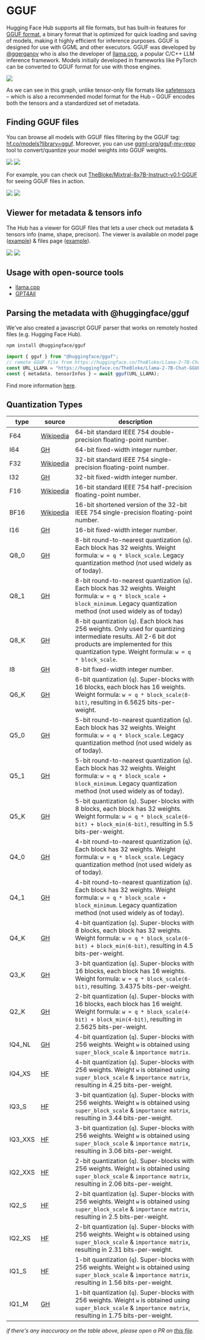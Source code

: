 # GGUF

Hugging Face Hub supports all file formats, but has built-in features for [GGUF format](https://github.com/ggerganov/ggml/blob/master/docs/gguf.md), a binary format that is optimized for quick loading and saving of models, making it highly efficient for inference purposes. GGUF is designed for use with GGML and other executors. GGUF was developed by [@ggerganov](https://huggingface.co/ggerganov) who is also the developer of [llama.cpp](https://github.com/ggerganov/llama.cpp), a popular C/C++ LLM inference framework. Models initially developed in frameworks like PyTorch can be converted to GGUF format for use with those engines.

<div class="flex justify-center">
<img src="https://huggingface.co/datasets/huggingface/documentation-images/resolve/main/hub/gguf-spec.png"/>
</div>

As we can see in this graph, unlike tensor-only file formats like [safetensors](https://huggingface.co/docs/safetensors) – which is also a recommended model format for the Hub – GGUF encodes both the tensors and a standardized set of metadata.

## Finding GGUF files

You can browse all models with GGUF files filtering by the GGUF tag: [hf.co/models?library=gguf](https://huggingface.co/models?library=gguf). Moreover, you can use [ggml-org/gguf-my-repo](https://huggingface.co/spaces/ggml-org/gguf-my-repo) tool to convert/quantize your model weights into GGUF weights.

<div class="flex justify-center">
<img class="block dark:hidden" src="https://huggingface.co/datasets/huggingface/documentation-images/resolve/main/hub/gguf-filter-light.png"/>
<img class="hidden dark:block" src="https://huggingface.co/datasets/huggingface/documentation-images/resolve/main/hub/gguf-filter-dark.png"/>
</div>

For example, you can check out [TheBloke/Mixtral-8x7B-Instruct-v0.1-GGUF](https://huggingface.co/TheBloke/Mixtral-8x7B-Instruct-v0.1-GGUF) for seeing GGUF files in action.

<div class="flex justify-center">
<img class="block dark:hidden" src="https://huggingface.co/datasets/huggingface/documentation-images/resolve/main/hub/gguf-repo-light.png"/>
<img class="hidden dark:block" src="https://huggingface.co/datasets/huggingface/documentation-images/resolve/main/hub/gguf-repo-dark.png"/>
</div>

## Viewer for metadata & tensors info

The Hub has a viewer for GGUF files that lets a user check out metadata & tensors info (name, shape, precison). The viewer is available on model page ([example](https://huggingface.co/TheBloke/Mixtral-8x7B-Instruct-v0.1-GGUF?show_tensors=mixtral-8x7b-instruct-v0.1.Q4_0.gguf)) & files page ([example](https://huggingface.co/TheBloke/Mixtral-8x7B-Instruct-v0.1-GGUF/tree/main?show_tensors=mixtral-8x7b-instruct-v0.1.Q5_K_M.gguf)).

<div class="flex justify-center">
<img class="block dark:hidden" src="https://huggingface.co/datasets/huggingface/documentation-images/resolve/main/hub/gguf-tensortable-light.png"/>
<img class="hidden dark:block" src="https://huggingface.co/datasets/huggingface/documentation-images/resolve/main/hub/gguf-tensortable-dark.png"/>
</div>

## Usage with open-source tools

* [llama.cpp](./gguf-llamacpp)
* [GPT4All](./gguf-gpt4all)

<!-- empty html divs with ids not to break previous hashlinks -->
<div id="usage-with-llamacpp" />
<div id="usage-with-gpt4all" />

## Parsing the metadata with @huggingface/gguf

We've also created a javascript GGUF parser that works on remotely hosted files (e.g. Hugging Face Hub).

```bash
npm install @huggingface/gguf
```

```ts
import { gguf } from "@huggingface/gguf";
// remote GGUF file from https://huggingface.co/TheBloke/Llama-2-7B-Chat-GGUF
const URL_LLAMA = "https://huggingface.co/TheBloke/Llama-2-7B-Chat-GGUF/resolve/191239b/llama-2-7b-chat.Q2_K.gguf";
const { metadata, tensorInfos } = await gguf(URL_LLAMA);
```

Find more information [here](https://github.com/huggingface/huggingface.js/tree/main/packages/gguf).

## Quantization Types

| type         | source | description |
|---------------------------|--------|-------------|
| F64 | [Wikipedia](https://en.wikipedia.org/wiki/Double-precision_floating-point_format) | 64-bit standard IEEE 754 double-precision floating-point number. |
| I64 | [GH](https://github.com/ggerganov/llama.cpp/pull/6062) | 64-bit fixed-width integer number. |
| F32  | [Wikipedia](https://en.wikipedia.org/wiki/Single-precision_floating-point_format) | 32-bit standard IEEE 754 single-precision floating-point number. |
| I32 | [GH](https://github.com/ggerganov/llama.cpp/pull/6045) | 32-bit fixed-width integer number. |
| F16  | [Wikipedia](https://en.wikipedia.org/wiki/Half-precision_floating-point_format) | 16-bit standard IEEE 754 half-precision floating-point number. |
| BF16 | [Wikipedia](https://en.wikipedia.org/wiki/Bfloat16_floating-point_format) | 16-bit shortened version of the 32-bit IEEE 754 single-precision floating-point number. |
| I16 | [GH](https://github.com/ggerganov/llama.cpp/pull/6045) | 16-bit fixed-width integer number. |
| Q8_0 | [GH](https://github.com/huggingface/huggingface.js/pull/615#discussion_r1557654249) | 8-bit round-to-nearest quantization (`q`). Each block has 32 weights. Weight formula: `w = q * block_scale`. Legacy quantization method (not used widely as of today). |
| Q8_1 | [GH](https://github.com/huggingface/huggingface.js/pull/615#discussion_r1557682290) | 8-bit round-to-nearest quantization (`q`). Each block has 32 weights. Weight formula: `w = q * block_scale + block_minimum`. Legacy quantization method (not used widely as of today) |
| Q8_K | [GH](https://github.com/ggerganov/llama.cpp/pull/1684#issue-1739619305) | 8-bit quantization (`q`). Each block has 256 weights. Only used for quantizing intermediate results. All 2-6 bit dot products are implemented for this quantization type. Weight formula: `w = q * block_scale`. |
| I8 | [GH](https://github.com/ggerganov/llama.cpp/pull/6045) | 8-bit fixed-width integer number. |
| Q6_K | [GH](https://github.com/ggerganov/llama.cpp/pull/1684#issue-1739619305) | 6-bit quantization (`q`). Super-blocks with 16 blocks, each block has 16 weights. Weight formula: `w = q * block_scale(8-bit)`, resulting in 6.5625 bits-per-weight. |
| Q5_0 | [GH](https://github.com/huggingface/huggingface.js/pull/615#discussion_r1557654249) | 5-bit round-to-nearest quantization (`q`). Each block has 32 weights. Weight formula: `w = q * block_scale`. Legacy quantization method (not used widely as of today). |
| Q5_1 | [GH](https://github.com/huggingface/huggingface.js/pull/615#discussion_r1557682290) | 5-bit round-to-nearest quantization (`q`). Each block has 32 weights. Weight formula: `w = q * block_scale + block_minimum`. Legacy quantization method (not used widely as of today). |
| Q5_K | [GH](https://github.com/ggerganov/llama.cpp/pull/1684#issue-1739619305) | 5-bit quantization (`q`). Super-blocks with 8 blocks, each block has 32 weights. Weight formula: `w = q * block_scale(6-bit) + block_min(6-bit)`, resulting in 5.5 bits-per-weight. |
| Q4_0 | [GH](https://github.com/huggingface/huggingface.js/pull/615#discussion_r1557654249) | 4-bit round-to-nearest quantization (`q`). Each block has 32 weights. Weight formula: `w = q * block_scale`. Legacy quantization method (not used widely as of today). |
| Q4_1 | [GH](https://github.com/huggingface/huggingface.js/pull/615#discussion_r1557682290) | 4-bit round-to-nearest quantization (`q`). Each block has 32 weights. Weight formula: `w = q * block_scale + block_minimum`. Legacy quantization method (not used widely as of today). |
| Q4_K | [GH](https://github.com/ggerganov/llama.cpp/pull/1684#issue-1739619305) | 4-bit quantization (`q`). Super-blocks with 8 blocks, each block has 32 weights. Weight formula: `w = q * block_scale(6-bit) + block_min(6-bit)`, resulting in 4.5 bits-per-weight. |
| Q3_K | [GH](https://github.com/ggerganov/llama.cpp/pull/1684#issue-1739619305) | 3-bit quantization (`q`). Super-blocks with 16 blocks, each block has 16 weights. Weight formula: `w = q * block_scale(6-bit)`, resulting. 3.4375 bits-per-weight. |
| Q2_K | [GH](https://github.com/ggerganov/llama.cpp/pull/1684#issue-1739619305) | 2-bit quantization (`q`). Super-blocks with 16 blocks, each block has 16 weight. Weight formula: `w = q * block_scale(4-bit) + block_min(4-bit)`, resulting in 2.5625 bits-per-weight. |
| IQ4_NL | [GH](https://github.com/ggerganov/llama.cpp/pull/5590) | 4-bit quantization (`q`). Super-blocks with 256 weights. Weight `w` is obtained using `super_block_scale` & `importance matrix`. |
| IQ4_XS | [HF](https://huggingface.co/CISCai/OpenCodeInterpreter-DS-6.7B-SOTA-GGUF/blob/main/README.md?code=true#L59-L70) | 4-bit quantization (`q`). Super-blocks with 256 weights. Weight `w` is obtained using `super_block_scale` & `importance matrix`, resulting in 4.25 bits-per-weight. |
| IQ3_S | [HF](https://huggingface.co/CISCai/OpenCodeInterpreter-DS-6.7B-SOTA-GGUF/blob/main/README.md?code=true#L59-L70) | 3-bit quantization (`q`). Super-blocks with 256 weights. Weight `w` is obtained using `super_block_scale` & `importance matrix`, resulting in 3.44 bits-per-weight. |
| IQ3_XXS | [HF](https://huggingface.co/CISCai/OpenCodeInterpreter-DS-6.7B-SOTA-GGUF/blob/main/README.md?code=true#L59-L70) | 3-bit quantization (`q`). Super-blocks with 256 weights. Weight `w` is obtained using `super_block_scale` & `importance matrix`, resulting in 3.06 bits-per-weight. |
| IQ2_XXS | [HF](https://huggingface.co/CISCai/OpenCodeInterpreter-DS-6.7B-SOTA-GGUF/blob/main/README.md?code=true#L59-L70) | 2-bit quantization (`q`). Super-blocks with 256 weights. Weight `w` is obtained using `super_block_scale` & `importance matrix`, resulting in 2.06 bits-per-weight. |
| IQ2_S | [HF](https://huggingface.co/CISCai/OpenCodeInterpreter-DS-6.7B-SOTA-GGUF/blob/main/README.md?code=true#L59-L70) | 2-bit quantization (`q`). Super-blocks with 256 weights. Weight `w` is obtained using `super_block_scale` & `importance matrix`, resulting in 2.5 bits-per-weight. |
| IQ2_XS | [HF](https://huggingface.co/CISCai/OpenCodeInterpreter-DS-6.7B-SOTA-GGUF/blob/main/README.md?code=true#L59-L70) | 2-bit quantization (`q`). Super-blocks with 256 weights. Weight `w` is obtained using `super_block_scale` & `importance matrix`, resulting in 2.31 bits-per-weight. |
| IQ1_S | [HF](https://huggingface.co/CISCai/OpenCodeInterpreter-DS-6.7B-SOTA-GGUF/blob/main/README.md?code=true#L59-L70) | 1-bit quantization (`q`). Super-blocks with 256 weights. Weight `w` is obtained using `super_block_scale` & `importance matrix`, resulting in 1.56 bits-per-weight. |
| IQ1_M | [GH](https://github.com/ggerganov/llama.cpp/pull/6302) | 1-bit quantization (`q`). Super-blocks with 256 weights. Weight `w` is obtained using `super_block_scale` & `importance matrix`, resulting in 1.75 bits-per-weight. |

*if there's any inaccuracy on the table above, please open a PR on [this file](https://github.com/huggingface/huggingface.js/blob/main/packages/gguf/src/quant-descriptions.ts).*